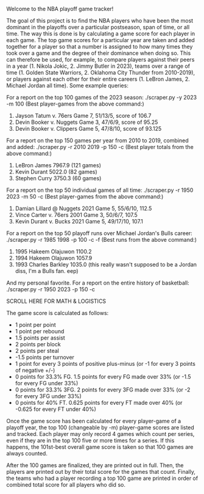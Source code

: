Welcome to the NBA playoff game tracker!

The goal of this project is to find the NBA players who have been the most dominant in the playoffs over a particular postseason, span of time, or all time. The way this is done is by calculating a game score for each player in each game. The top game scores for a particular year are taken and added together for a player so that a number is assigned to how many times they took over a game and the degree of their dominance when doing so. This can therefore be used, for example, to compare players against their peers in a year (1. Nikola Jokic, 2. Jimmy Butler in 2023), teams over a range of time (1. Golden State Warriors, 2. Oklahoma City Thunder from 2010-2019), or players against each other for their entire careers (1. LeBron James, 2. Michael Jordan all time). Some example queries:

For a report on the top 100 games of the 2023 season:
./scraper.py -y 2023 -m 100
(Best player-games from the above command:)
1. Jayson Tatum v. 76ers Game 7, 51/13/5, score of 106.7
2. Devin Booker v. Nuggets Game 3, 47/6/9, score of 95.25
3. Devin Booker v. Clippers Game 5, 47/8/10, score of 93.125

For a report on the top 150 games per year from 2010 to 2019, combined and added:
./scraper.py -r 2010 2019 -p 150 -c
(Best player totals from the above command:)
1. LeBron James 7967.9 (121 games)
2. Kevin Durant 5022.0 (82 games)
3. Stephen Curry 3750.3 (60 games)

For a report on the top 50 individual games of all time:
./scraper.py -r 1950 2023 -m 50 -c
(Best player-games from the above command:)
1. Damian Lillard @ Nuggets 2021 Game 5, 55/6/10, 112.5 
2. Vince Carter v. 76ers 2001 Game 3, 50/6/7, 107.5
3. Kevin Durant v. Bucks 2021 Game 5, 49/17/10, 107.1

For a report on the top 50 playoff runs over Michael Jordan's Bulls career:
./scraper.py -r 1985 1998 -p 100 -c -f
(Best runs from the above command:)
1. 1995 Hakeem Olajuwon 1100.2
2. 1994 Hakeem Olajuwon 1057.9
3. 1993 Charles Barkley 1035.0
(this really wasn't supposed to be a Jordan diss, I'm a Bulls fan. eep)

And my personal favorite. For a report on the entire history of basketball:
./scraper.py -r 1950 2023 -p 150 -c

SCROLL HERE FOR MATH & LOGISTICS

The game score is calculated as follows:
- 1 point per point
- 1 point per rebound
- 1.5 points per assist
- 2 points per block
- 2 points per steal
- -1.5 points per turnover
- 1 point for every 3 points of positive plus-minus (or -1 for every 3 points of negative +/-)
- 0 points for 33.3% FG. 1.5 points for every FG made over 33% (or -1.5 for every FG under 33%)
- 0 points for 33.3% 3FG. 2 points for every 3FG made over 33% (or -2 for every 3FG under 33%)
- 0 points for 40% FT. 0.625 points for every FT made over 40% (or -0.625 for every FT under 40%)

Once the game score has been calculated for every player-game of a playoff year, the top 100 (changeable by -m) player-game scores are listed and tracked. Each player may only record 4 games which count per series, even if they are in the top 100 five or more times for a series. If this happens, the 101st-best overall game score is taken so that 100 games are always counted.

After the 100 games are finalized, they are printed out in full. Then, the players are printed out by their total score for the games that count. Finally, the teams who had a player recording a top 100 game are printed in order of combined total score for all players who did so.





